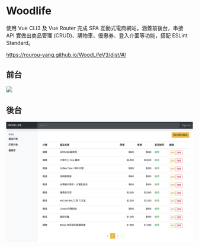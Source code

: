 # Woodlife
使用 Vue CLI3 及 Vue Router 完成 SPA 互動式電商網站，涵蓋前後台，串接 API 實做出商品管理 (CRUD)、購物車、優惠券、登入介面等功能，搭配 ESLint Standard。


https://rourou-yang.github.io/WoodLifeV3/dist/#/

## 前台
![](https://github.com/rourou-yang/Images/blob/master/homepage.png?raw=true)
## 後台
![](https://github.com/rourou-yang/Images/blob/master/backstage.png?raw=true)
